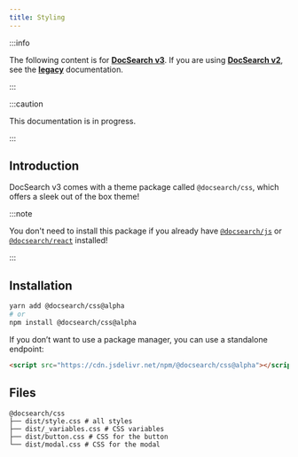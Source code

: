 ```yaml
---
title: Styling
---
```


:::info

The following content is for **[DocSearch v3][2]**. If you are using **[DocSearch v2][3]**, see the **[legacy][4]** documentation.

:::

:::caution

This documentation is in progress.

:::

## Introduction

DocSearch v3 comes with a theme package called `@docsearch/css`, which offers a sleek out of the box theme!

:::note

You don't need to install this package if you already have [`@docsearch/js`][1] or [`@docsearch/react`][1] installed!

:::

## Installation

```bash
yarn add @docsearch/css@alpha
# or
npm install @docsearch/css@alpha
```

If you don’t want to use a package manager, you can use a standalone endpoint:

```html
<script src="https://cdn.jsdelivr.net/npm/@docsearch/css@alpha"></script>
```

## Files

```
@docsearch/css
├── dist/style.css # all styles
├── dist/_variables.css # CSS variables
├── dist/button.css # CSS for the button
└── dist/modal.css # CSS for the modal
```

[1]: DocSearch-v3
[2]: https://github.com/algolia/docsearch/
[3]: https://github.com/algolia/docsearch/tree/master
[4]: /docs/legacy/dropdown
